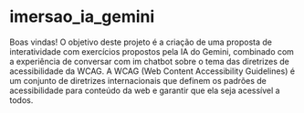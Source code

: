 # imersao_ia_gemini

Boas vindas!
O objetivo deste projeto é a criação de uma proposta de interatividade com exercícios propostos pela IA do Gemini, combinado com a experiência de conversar com im chatbot sobre o tema das diretrizes de acessibilidade da WCAG.
A WCAG (Web Content Accessibility Guidelines) é um conjunto de diretrizes internacionais que definem os padrões de acessibilidade para conteúdo da web e garantir que ela seja acessível a todos.
